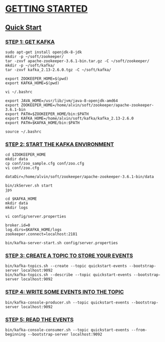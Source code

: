 # [GETTING STARTED](https://kafka.apache.org/documentation/#gettingStarted)

## [Quick Start](https://kafka.apache.org/quickstart)

### [STEP 1: GET KAFKA](https://kafka.apache.org/quickstart#quickstart_download)

```
sudo apt-get install openjdk-8-jdk
mkdir -p ~/soft/zookeeper/
tar -zxvf apache-zookeeper-3.6.1-bin.tar.gz -C ~/soft/zookeeper/
mkdir -p ~/soft/kafka/
tar -zxvf kafka_2.13-2.6.0.tgz -C ~/soft/kafka/
```

```
export ZOOKEEPER_HOME=$(pwd)
export KAFKA_HOME=$(pwd)
```

```
vi ~/.bashrc
```

```
export JAVA_HOME=/usr/lib/jvm/java-8-openjdk-amd64
export ZOOKEEPER_HOME=/home/alvin/soft/zookeeper/apache-zookeeper-3.6.1-bin
export PATH=$ZOOKEEPER_HOME/bin:$PATH
export KAFKA_HOME=/home/alvin/soft/kafka/kafka_2.13-2.6.0
export PATH=$KAFKA_HOME/bin:$PATH
```

```
source ~/.bashrc
```

### [STEP 2: START THE KAFKA ENVIRONMENT](https://kafka.apache.org/quickstart#quickstart_startserver)

```
cd $ZOOKEEPER_HOME
mkdir data
cp conf/zoo_sample.cfg conf/zoo.cfg
vi conf/zoo.cfg
```

```
dataDir=/home/alvin/soft/zookeeper/apache-zookeeper-3.6.1-bin/data
```

```
bin/zkServer.sh start
jps
```

```
cd $KAFKA_HOME
mkdir data
mkdir logs
```

```
vi config/server.properties
```

```
broker.id=0
log.dirs=$KAFKA_HOME/logs
zookeeper.connect=localhost:2181
```

```
bin/kafka-server-start.sh config/server.properties
```

### [STEP 3: CREATE A TOPIC TO STORE YOUR EVENTS](https://kafka.apache.org/quickstart#quickstart_createtopic)

```
bin/kafka-topics.sh --create --topic quickstart-events --bootstrap-server localhost:9092
bin/kafka-topics.sh --describe --topic quickstart-events --bootstrap-server localhost:9092
```

### [STEP 4: WRITE SOME EVENTS INTO THE TOPIC](https://kafka.apache.org/quickstart#quickstart_send)

```
bin/kafka-console-producer.sh --topic quickstart-events --bootstrap-server localhost:9092
```

### [STEP 5: READ THE EVENTS](https://kafka.apache.org/quickstart#quickstart_consume)

```
bin/kafka-console-consumer.sh --topic quickstart-events --from-beginning --bootstrap-server localhost:9092
```

